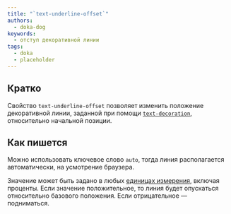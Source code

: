 ```yaml
---
title: "`text-underline-offset`"
authors:
  - doka-dog
keywords:
  - отступ декоративной линии
tags:
  - doka
  - placeholder
---
```


## Кратко

Свойство `text-underline-offset` позволяет изменить положение декоративной линии, заданной при помощи [`text-decoration`](/css/text-decoration), относительно начальной позиции.

## Как пишется

Можно использовать ключевое слово `auto`, тогда линия располагается автоматически, на усмотрение браузера.

Значение может быть задано в любых [единицах измерения](/css/numeric-types), включая проценты. Если значение положительное, то линия будет опускаться относительно базового положения. Если отрицательное — подниматься.

